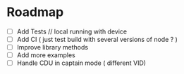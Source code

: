 # Roadmap

- [ ] Add Tests // local running with device
- [ ] Add CI ( just test build with several versions of node ? )
- [ ] Improve library methods
- [ ] Add more examples
- [ ] Handle CDU in captain mode ( different VID)
